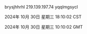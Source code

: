 brysjhhrhl 219.139.197.74 yqqlmgsycl

2024年 10月 30日 星期三 18:10:02 CST

2024年 10月 30日 星期三 10:10:02 GMT
